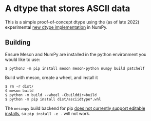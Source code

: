 # A dtype that stores ASCII data

This is a simple proof-of-concept dtype using the (as of late 2022) experimental
[new dtype
implementation](https://numpy.org/neps/nep-0041-improved-dtype-support.html) in
NumPy.

## Building

Ensure Meson and NumPy are installed in the python environment you would like to use:

```
$ python3 -m pip install meson meson-python numpy build patchelf
```

Build with meson, create a wheel, and install it

```
$ rm -r dist/
$ meson build
$ python -m build --wheel -Cbuilddir=build
$ python -m pip install dist/asciidtype*.whl
```

The `mesonpy` build backend for pip [does not currently support editable
installs](https://github.com/mesonbuild/meson-python/issues/47), so `pip install
-e .` will not work.
